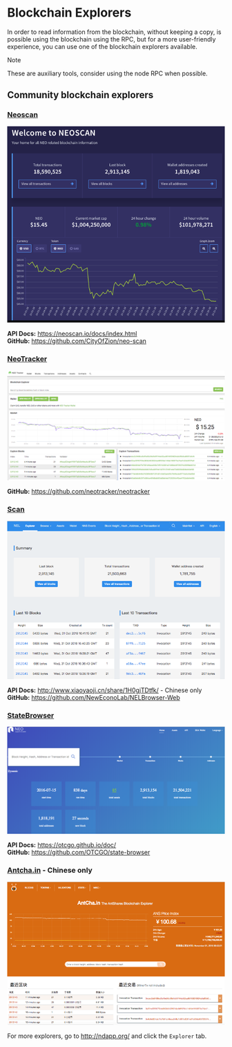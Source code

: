 # Blockchain Explorers
In order to read information from the blockchain, without keeping a copy, is possible using the blockchain using the RPC, but for a more user-friendly experience, you can use one of the blockchain explorers available.

> [!Note]
>
> These are auxiliary tools, consider using the node RPC when possible.

## Community blockchain explorers
### [Neoscan](https://neoscan.io/)

![](../assets/neoscan.png)

**API Docs:** https://neoscan.io/docs/index.html <br/>
**GitHub:** https://github.com/CityOfZion/neo-scan



### [NeoTracker](https://neotracker.io/)
![](../assets/neotracker.png)

**GitHub:** https://github.com/neotracker/neotracker

### [Scan](https://scan.nel.group/#mainnet)
![](../assets/scan.png)

**API Docs:** http://www.xiaoyaoji.cn/share/1H0gjTDtfk/ - Chinese only <br/>
**GitHub:** https://github.com/NewEconoLab/NELBrowser-Web

### [StateBrowser](https://state.otcgo.cn/?idx=0)
![](../assets/statebrowser.png)

**API Docs:**
https://otcgo.github.io/doc/ <br/>
**GitHub:** https://github.com/OTCGO/state-browser


### [Antcha.in](http://antcha.in/) - Chinese only
![](../assets/antcha.png)

For more explorers, go to http://ndapp.org/ and click the `Explorer` tab.